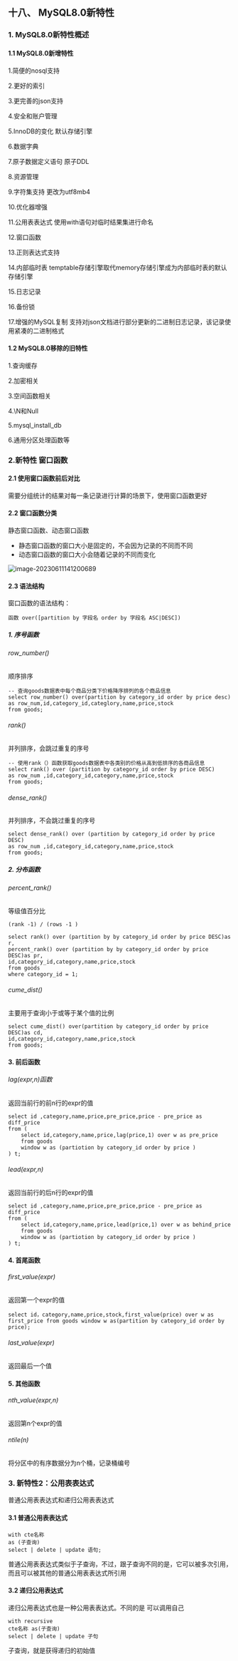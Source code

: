 ## 十八、 MySQL8.0新特性

### 1. MySQL8.0新特性概述

#### 1.1 MySQL8.0新增特性

1.简便的nosql支持

2.更好的索引

3.更完善的json支持

4.安全和账户管理

5.InnoDB的变化	默认存储引擎

6.数据字典

7.原子数据定义语句 原子DDL

8.资源管理

9.字符集支持 更改为utf8mb4

10.优化器增强

11.公用表表达式	使用with语句对临时结果集进行命名

12.窗口函数

13.正则表达式支持

14.内部临时表 temptable存储引擎取代memory存储引擎成为内部临时表的默认存储引擎

15.日志记录

16.备份锁

17.增强的MySQL复制 支持对json文档进行部分更新的二进制日志记录，该记录使用紧凑的二进制格式

#### 1.2 MySQL8.0移除的旧特性

1.查询缓存

2.加密相关

3.空间函数相关

4.\N和Null

5.mysql_install_db

6.通用分区处理函数等

### 2.新特性 窗口函数

#### 2.1 使用窗口函数前后对比

需要分组统计的结果对每一条记录进行计算的场景下，使用窗口函数更好

#### 2.2 窗口函数分类

静态窗口函数、动态窗口函数

- 静态窗口函数的窗口大小是固定的，不会因为记录的不同而不同
- 动态窗口函数的窗口大小会随着记录的不同而变化

![image-20230611141200689](D:\typora\mysql笔记\img\窗口函数.png)

#### 2.3 语法结构

窗口函数的语法结构：

```
函数 over([partition by 字段名 order by 字段名 ASC|DESC])
```

##### 1. 序号函数

###### row_number()

顺序排序

```
-- 查询goods数据表中每个商品分类下价格降序排列的各个商品信息
select row_number() over(partition by category_id order by price desc)
as row_num,id,category_id,categlory,name,price,stock
from goods;
```

###### rank()

并列排序，会跳过重复的序号

```
-- 使用rank（）函数获取goods数据表中各类别的价格从高到低排序的各商品信息
select rank() over (partition by category_id order by price DESC)
as row_num ,id,category_id,category,name,price,stock
from goods;
```

###### dense_rank()

并列排序，不会跳过重复的序号

```
select dense_rank() over (partition by category_id order by price DESC)
as row_num ,id,category_id,category,name,price,stock
from goods;
```

##### 2. 分布函数

###### percent_rank()

等级值百分比

```
(rank -1) / (rows -1 )
```

```
select rank() over (partition by by category_id order by price DESC)as r,
percent_rank() over (partition by by category_id order by price DESC)as pr,
id,category_id,category,name,price,stock
from goods
where category_id = 1;
```

######  cume_dist()

主要用于查询小于或等于某个值的比例

```
select cume_dist() over(partition by category_id order by price DESC)as cd,
id,category_id,category,name,price,stock
from goods;
```

#### 3. 前后函数

###### lag(expr,n)函数

返回当前行的前n行的expr的值

```
select id ,category,name,price,pre_price,price - pre_price as diff_price
from (
	select id,category,name,price,lag(price,1) over w as pre_price
	from goods
	window w as (partiotion by category_id order by price )
) t;
```

###### lead(expr,n)

返回当前行的后n行的expr的值

```
select id ,category,name,price,pre_price,price - pre_price as diff_price
from (
	select id,category,name,price,lead(price,1) over w as behind_price
	from goods
	window w as (partiotion by category_id order by price )
) t;
```

#### 4. 首尾函数

###### first_value(expr)

返回第一个expr的值

```
select id，category,name,price,stock,first_value(price) over w as
first_price from goods window w as(partition by category_id order by price);
```

###### last_value(expr)

返回最后一个值

#### 5. 其他函数

###### nth_value(expr,n)

返回第n个expr的值

###### ntile(n)

将分区中的有序数据分为n个桶，记录桶编号

### 3. 新特性2：公用表表达式

普通公用表表达式和递归公用表表达式

#### 3.1 普通公用表表达式

```
with cte名称
as (子查询)
select | delete | update 语句;
```

普通公用表表达式类似于子查询，不过，跟子查询不同的是，它可以被多次引用，而且可以被其他的普通公用表表达式所引用

#### 3.2 递归公用表达式

递归公用表达式也是一种公用表表达式。不同的是 可以调用自己

```
with recursive
cte名称 as(子查询)
select | delete | update 子句
```

子查询，就是获得递归的初始值